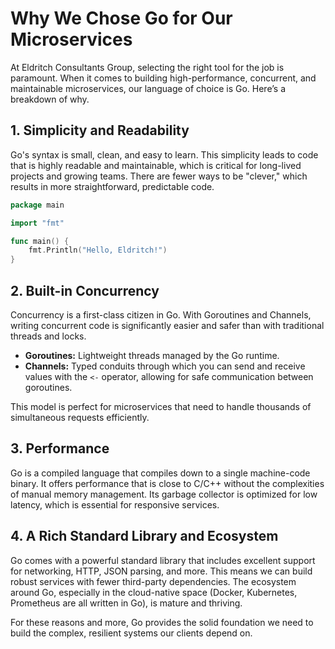 # Why We Chose Go for Our Microservices

At Eldritch Consultants Group, selecting the right tool for the job is paramount. When it comes to building high-performance, concurrent, and maintainable microservices, our language of choice is Go. Here’s a breakdown of why.

## 1. Simplicity and Readability

Go's syntax is small, clean, and easy to learn. This simplicity leads to code that is highly readable and maintainable, which is critical for long-lived projects and growing teams. There are fewer ways to be "clever," which results in more straightforward, predictable code.

```go
package main

import "fmt"

func main() {
    fmt.Println("Hello, Eldritch!")
}
```

## 2. Built-in Concurrency

Concurrency is a first-class citizen in Go. With Goroutines and Channels, writing concurrent code is significantly easier and safer than with traditional threads and locks.

- **Goroutines:** Lightweight threads managed by the Go runtime.
- **Channels:** Typed conduits through which you can send and receive values with the `<-` operator, allowing for safe communication between goroutines.

This model is perfect for microservices that need to handle thousands of simultaneous requests efficiently.

## 3. Performance

Go is a compiled language that compiles down to a single machine-code binary. It offers performance that is close to C/C++ without the complexities of manual memory management. Its garbage collector is optimized for low latency, which is essential for responsive services.

## 4. A Rich Standard Library and Ecosystem

Go comes with a powerful standard library that includes excellent support for networking, HTTP, JSON parsing, and more. This means we can build robust services with fewer third-party dependencies. The ecosystem around Go, especially in the cloud-native space (Docker, Kubernetes, Prometheus are all written in Go), is mature and thriving.

For these reasons and more, Go provides the solid foundation we need to build the complex, resilient systems our clients depend on.